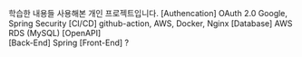 학습한 내용들 사용해본 개인 프로젝트입니다.
[Authencation] OAuth 2.0 Google, Spring Security 
[CI/CD] github-action, AWS, Docker, Nginx 
[Database] AWS RDS (MySQL)
[OpenAPI]  
[Back-End] Spring
[Front-End] ?
